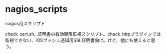 # nagios_scripts
nagios用スクリプト


check_cert.sh…証明書の有効期限監視スクリプト。check_httpプラグインでは監視できない、iOSプッシュ通知用SSL証明書向け。けど、他にも使えると思う。
